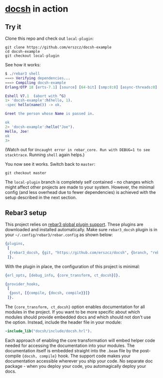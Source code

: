 # [docsh][gh:docsh] in action


## Try it

Clone this repo and check out `local-plugin`:

```
git clone https://github.com/erszcz/docsh-example
cd docsh-example
git checkout local-plugin
```

See how it works:

```erlang
$ ./rebar3 shell 
===> Verifying dependencies...
===> Compiling docsh-example
Erlang/OTP 18 [erts-7.1] [source] [64-bit] [smp:8:8] [async-threads:0] [hipe] [kernel-poll:false]

Eshell V7.1  (abort with ^G)
1> 'docsh-example':h(hello, 1). 
-spec hello(name()) -> ok.

Greet the person whose Name is passed in.

ok
2> 'docsh-example':hello("Joe").
Hello, Joe!
ok
3> 
```

(Watch out for `Uncaught error in rebar_core. Run with DEBUG=1 to see stacktrace`.
Running `shell` again helps.)

You now see it works. Switch back to `master`:

```
git checkout master
```

The `local-plugin` branch is completely self contained - no changes
which might affect other projects are made to your system.
However, the minimal config (and less overhead due to fewer dependencies)
is achieved with the setup described in the next section.


## Rebar3 setup

This project relies on [rebar3 global plugin support][rebar3:plugins].
These plugins are downloaded and installed automatically.
Make sure `rebar3_docsh` plugin is in your `~/.config/rebar3/rebar.config`
as shown below:

```erlang
{plugins,
 [
  {rebar3_docsh, {git, "https://github.com/erszcz/docsh", {branch, "rebar3-plugin"}}}
 ]}.
```

With the plugin in place, the configuration of this project is minimal:

```erlang
{erl_opts, [debug_info, {core_transform, ct_docsh}]}.

{provider_hooks,
 [
  {post, [{compile, {docsh, compile}}]}
 ]}.
```

The `{core_transform, ct_docsh}` option enables documentation for all
modules in the project.
If you want to be more specific about which modules should provide
embedded docs and which should not don't use the option.
Instead, include the header file in your module:

```erlang
-include_lib("docsh/include/docsh.hrl").
```

Each approach of enabling the core transformation will embed helper code
needed for accessing the documentation into your modules.
The documentation itself is embedded straight into the `.beam` file by the
post-compile `{docsh, compile}` hook.
The support code makes your documentation accessible wherever you ship your code.
No separate doc package - when you deploy your code,
you automagically deploy your docs.

[gh:docsh]: https://github.com/erszcz/docsh
[rebar3:plugins]: http://www.rebar3.org/docs/using-available-plugins
